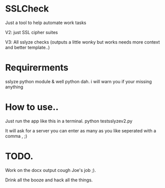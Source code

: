 # SSLCheck
Just a tool to help automate work tasks

V2: just SSL cipher suites

V3: All sslyze checks (outputs a little wonky but works needs more context and better template..)
# Requirerments
sslyze python module & well python dah. i will warn you if your missing anything
# How to use..
Just run the app like this in a terminal.
python testsslyzev2.py

It will ask for a server you can enter as many as you like seperated with a comma , ;)
# TODO.
Work on the docx output cough Joe's job ;).

Drink all the booze and hack all the things.
